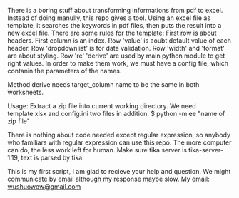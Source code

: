 There is a boring stuff about transforming informations from pdf to excel.
Instead of doing manully, this repo gives a tool.
Using an excel file as template, it searches the keywords in pdf files,
then puts the result into a new excel file.
There are some rules for the template:
First row is about headers. First column is an index.
Row 'value' is aoubt default value of each header.
Row 'dropdownlist' is for data validation.
Row 'width' and 'format' are about styling.
Row 're' 'derive' are used by main python module to get right values. In
order to make them work, we must have a config file, which contanin the
parameters of the names.

Method derive needs target_column name to be the same in both worksheets.


Usage:
Extract a zip file into current working directory. We need template.xlsx
and config.ini two files in addition.
$ python -m ee "name of zip file"

There is nothing about code needed except regular expression, so anybody
who familiars with regular expression can use this repo.
The more computer can do, the less work left for human.
Make sure tika server is tika-server-1.19, text is parsed by tika.

This is my first script, I am glad to recieve your help and question.
We might communicate by email although my response maybe slow.
My email: wushuowow@gmail.com
